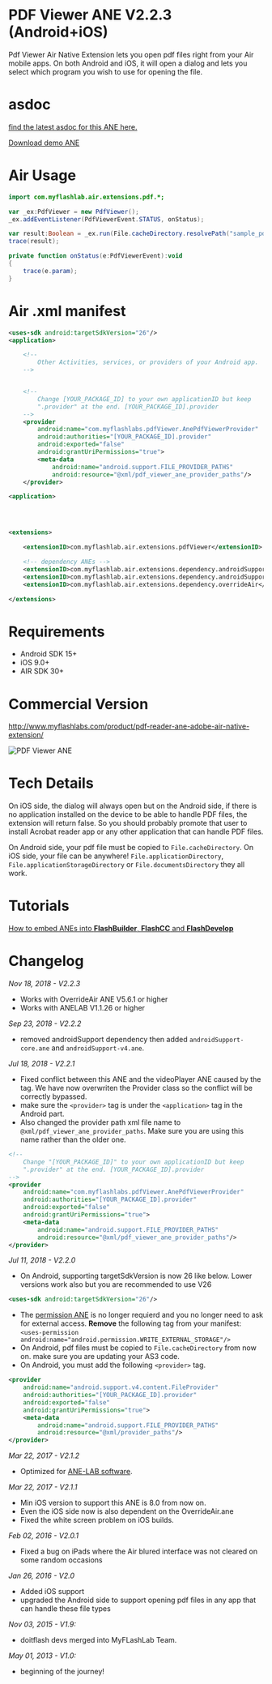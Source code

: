 # PDF Viewer ANE V2.2.3 (Android+iOS)
Pdf Viewer Air Native Extension lets you open pdf files right from your Air mobile apps. On both Android and iOS, it will open a dialog and lets you select which program you wish to use for opening the file. 

# asdoc
[find the latest asdoc for this ANE here.](http://myflashlab.github.io/asdoc/com/myflashlab/air/extensions/pdf/package-detail.html)

[Download demo ANE](https://github.com/myflashlab/PDF-ANE/tree/master/AIR/lib)

# Air Usage
```actionscript
import com.myflashlab.air.extensions.pdf.*;

var _ex:PdfViewer = new PdfViewer();
_ex.addEventListener(PdfViewerEvent.STATUS, onStatus);

var result:Boolean = _ex.run(File.cacheDirectory.resolvePath("sample_pdfViewer_ane.pdf"));
trace(result);

private function onStatus(e:PdfViewerEvent):void
{
	trace(e.param);
}
```

# Air .xml manifest
```xml
<uses-sdk android:targetSdkVersion="26"/>
<application>

    <!--
        Other Activities, services, or providers of your Android app.
    -->


    <!--
        Change [YOUR_PACKAGE_ID] to your own applicationID but keep
        ".provider" at the end. [YOUR_PACKAGE_ID].provider
    -->
    <provider
        android:name="com.myflashlabs.pdfViewer.AnePdfViewerProvider"
        android:authorities="[YOUR_PACKAGE_ID].provider"
        android:exported="false"
        android:grantUriPermissions="true">
        <meta-data
            android:name="android.support.FILE_PROVIDER_PATHS"
            android:resource="@xml/pdf_viewer_ane_provider_paths"/>
    </provider>

<application>




<extensions>

	<extensionID>com.myflashlab.air.extensions.pdfViewer</extensionID>

	<!-- dependency ANEs -->
	<extensionID>com.myflashlab.air.extensions.dependency.androidSupport.core</extensionID>
	<extensionID>com.myflashlab.air.extensions.dependency.androidSupport.v4</extensionID>
	<extensionID>com.myflashlab.air.extensions.dependency.overrideAir</extensionID>

</extensions>
```

# Requirements
* Android SDK 15+
* iOS 9.0+
* AIR SDK 30+

# Commercial Version
http://www.myflashlabs.com/product/pdf-reader-ane-adobe-air-native-extension/

![PDF Viewer ANE](https://www.myflashlabs.com/wp-content/uploads/2015/11/product_adobe-air-ane-extension-pdf-1-595x738.jpg)

# Tech Details
On iOS side, the dialog will always open but on the Android side, if there is no application installed on the device to be able to handle PDF files, the extension will return false. So you should probably promote that user to install Acrobat reader app or any other application that can handle PDF files.

On Android side, your pdf file must be copied to ```File.cacheDirectory```. On iOS side, your file can be anywhere! ```File.applicationDirectory```, ```File.applicationStorageDirectory``` or ```File.documentsDirectory``` they all work.

# Tutorials
[How to embed ANEs into **FlashBuilder**, **FlashCC** and **FlashDevelop**](https://www.youtube.com/watch?v=Oubsb_3F3ec&list=PL_mmSjScdnxnSDTMYb1iDX4LemhIJrt1O)  

# Changelog
*Nov 18, 2018 - V2.2.3*
* Works with OverrideAir ANE V5.6.1 or higher
* Works with ANELAB V1.1.26 or higher

*Sep 23, 2018 - V2.2.2*
* removed androidSupport dependency then added ```androidSupport-core.ane``` and ```androidSupport-v4.ane```.

*Jul 18, 2018 - V2.2.1*
* Fixed conflict between this ANE and the videoPlayer ANE caused by the <provider> tag. We have now overwriten the Provider class so the conflict will be correctly bypassed.
* make sure the ```<provider>``` tag is under the ```<application>``` tag in the Android part.
* Also changed the provider path xml file name to ```@xml/pdf_viewer_ane_provider_paths```. Make sure you are using this name rather than the older one.
```xml
<!--
    Change "[YOUR_PACKAGE_ID]" to your own applicationID but keep
    ".provider" at the end. [YOUR_PACKAGE_ID].provider
-->
<provider
    android:name="com.myflashlabs.pdfViewer.AnePdfViewerProvider"
    android:authorities="[YOUR_PACKAGE_ID].provider"
    android:exported="false"
    android:grantUriPermissions="true">
    <meta-data
        android:name="android.support.FILE_PROVIDER_PATHS"
        android:resource="@xml/pdf_viewer_ane_provider_paths"/>
</provider>
```

*Jul 11, 2018 - V2.2.0*
* On Android, supporting targetSdkVersion is now 26 like below. Lower versions work also but you are recommended to use V26
```xml
<uses-sdk android:targetSdkVersion="26"/>
```
* The [permission ANE](https://github.com/myflashlab/PermissionCheck-ANE/) is no longer requierd and you no longer need to ask for external access. **Remove** the following tag from your manifest: ```<uses-permission android:name="android.permission.WRITE_EXTERNAL_STORAGE"/>```
* On Android, pdf files must be copied to ```File.cacheDirectory``` from now on. make sure you are updating your AS3 code.
* On Android, you must add the following ```<provider>``` tag.
```xml
<provider
    android:name="android.support.v4.content.FileProvider"
    android:authorities="[YOUR_PACKAGE_ID].provider"
    android:exported="false"
    android:grantUriPermissions="true">
    <meta-data
        android:name="android.support.FILE_PROVIDER_PATHS"
        android:resource="@xml/provider_paths"/>
</provider>
```

*Mar 22, 2017 - V2.1.2*
* Optimized for [ANE-LAB software](https://github.com/myflashlab/ANE-LAB).

*Mar 22, 2017 - V2.1.1*
* Min iOS version to support this ANE is 8.0 from now on.
* Even the iOS side now is also dependent on the OverrideAir.ane
* Fixed the white screen problem on iOS builds.

*Feb 02, 2016 - V2.0.1*
* Fixed a bug on iPads where the Air blured interface was not cleared on some random occasions

*Jan 26, 2016 - V2.0*
* Added iOS support
* upgraded the Android side to support opening pdf files in any app that can handle these file types

*Nov 03, 2015 - V1.9:*
* doitflash devs merged into MyFLashLab Team.

*May 01, 2013 - V1.0:*
* beginning of the journey!